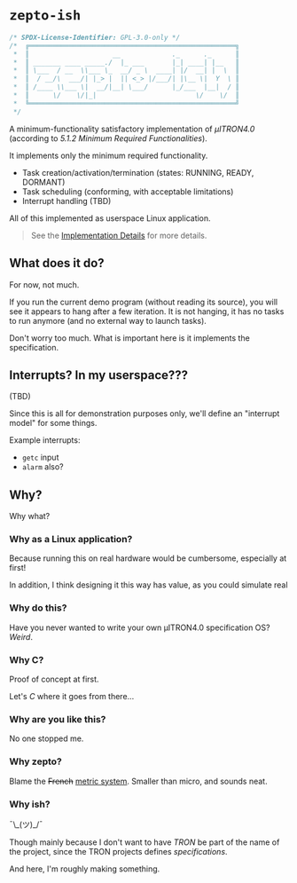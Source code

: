 `zepto-ish`
===========

```c
/* SPDX-License-Identifier: GPL-3.0-only */
/*  ╔════════════════════════════════════════════════════╗
 *  ║                     __             ._      ._      ║
 *  ║ _______ ____ _____./  |_ ___       |_| ____| |__   ║
 *  ║ \___  / __  \\___ \_  __/ _ \  ____| |/  __| |  \  ║
 *  ║  / __/\  ___/| |_> |  || <_> |/___/| |\__ \|  Y  \ ║
 *  ║ /____ \\___ \|  __/|__| \___/      |_/___  |__|  / ║
 *  ║      \/    \/|_|                         \/    \/  ║
 *  ╚════════════════════════════════════════════════════╝
 */
```

A minimum-functionality satisfactory implementation of *µITRON4.0* (according to *5.1.2 Minimum Required Functionalities*).

It implements only the minimum required functionality.

 - Task creation/activation/termination (states: RUNNING, READY, DORMANT)
 - Task scheduling (conforming, with acceptable limitations)
 - Interrupt handling (TBD)

All of this implemented as userspace Linux application.

> See the [Implementation Details](DETAILS.md) for more details.


## What does it do?

For now, not much.

If you run the current demo program (without reading its source), you will see it appears to hang after a few iteration.
It is not hanging, it has no tasks to run anymore (and no external way to launch tasks).

Don't worry too much.
What is important here is it implements the specification.


## Interrupts? In my userspace???

(TBD)

Since this is all for demonstration purposes only, we'll define an "interrupt model" for some things.

Example interrupts:

 - `getc` input
 - `alarm` also?


## Why?

Why what?


### Why as a Linux application?

Because running this on real hardware would be cumbersome, especially at first!

In addition, I think designing it this way has value, as you could simulate real


### Why do this?

Have you never wanted to write your own µITRON4.0 specification OS?
*Weird*.


### Why C?

Proof of concept at first.

Let's *C* where it goes from there...


### Why are you like this?

No one stopped me.


### Why zepto?

Blame the <del>French</del> [metric system](https://en.wikipedia.org/wiki/Metric_prefix#List_of_SI_prefixes).
Smaller than micro, and sounds neat.


### Why ish?

¯\\\_(ツ)\_/¯

Though mainly because I don't want to have *TRON* be part of the name of the project, since the TRON projects defines *specifications*.

And here, I'm roughly making something.

